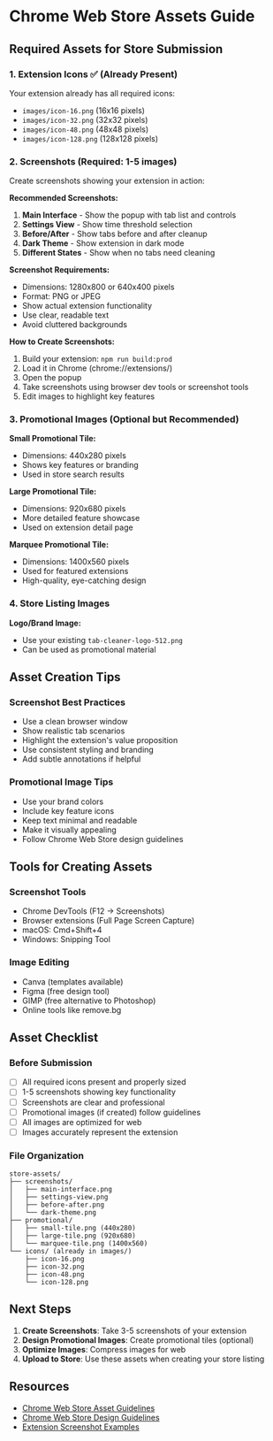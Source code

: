 # Chrome Web Store Assets Guide

## Required Assets for Store Submission

### 1. Extension Icons ✅ (Already Present)

Your extension already has all required icons:

- `images/icon-16.png` (16x16 pixels)
- `images/icon-32.png` (32x32 pixels)
- `images/icon-48.png` (48x48 pixels)
- `images/icon-128.png` (128x128 pixels)

### 2. Screenshots (Required: 1-5 images)

Create screenshots showing your extension in action:

**Recommended Screenshots:**

1. **Main Interface** - Show the popup with tab list and controls
2. **Settings View** - Show time threshold selection
3. **Before/After** - Show tabs before and after cleanup
4. **Dark Theme** - Show extension in dark mode
5. **Different States** - Show when no tabs need cleaning

**Screenshot Requirements:**

- Dimensions: 1280x800 or 640x400 pixels
- Format: PNG or JPEG
- Show actual extension functionality
- Use clear, readable text
- Avoid cluttered backgrounds

**How to Create Screenshots:**

1. Build your extension: `npm run build:prod`
2. Load it in Chrome (chrome://extensions/)
3. Open the popup
4. Take screenshots using browser dev tools or screenshot tools
5. Edit images to highlight key features

### 3. Promotional Images (Optional but Recommended)

**Small Promotional Tile:**

- Dimensions: 440x280 pixels
- Shows key features or branding
- Used in store search results

**Large Promotional Tile:**

- Dimensions: 920x680 pixels  
- More detailed feature showcase
- Used on extension detail page

**Marquee Promotional Tile:**

- Dimensions: 1400x560 pixels
- Used for featured extensions
- High-quality, eye-catching design

### 4. Store Listing Images

**Logo/Brand Image:**

- Use your existing `tab-cleaner-logo-512.png`
- Can be used as promotional material

## Asset Creation Tips

### Screenshot Best Practices

- Use a clean browser window
- Show realistic tab scenarios
- Highlight the extension's value proposition
- Use consistent styling and branding
- Add subtle annotations if helpful

### Promotional Image Tips

- Use your brand colors
- Include key feature icons
- Keep text minimal and readable
- Make it visually appealing
- Follow Chrome Web Store design guidelines

## Tools for Creating Assets

### Screenshot Tools

- Chrome DevTools (F12 → Screenshots)
- Browser extensions (Full Page Screen Capture)
- macOS: Cmd+Shift+4
- Windows: Snipping Tool

### Image Editing

- Canva (templates available)
- Figma (free design tool)
- GIMP (free alternative to Photoshop)
- Online tools like remove.bg

## Asset Checklist

### Before Submission

- [ ] All required icons present and properly sized
- [ ] 1-5 screenshots showing key functionality
- [ ] Screenshots are clear and professional
- [ ] Promotional images (if created) follow guidelines
- [ ] All images are optimized for web
- [ ] Images accurately represent the extension

### File Organization

```
store-assets/
├── screenshots/
│   ├── main-interface.png
│   ├── settings-view.png
│   ├── before-after.png
│   └── dark-theme.png
├── promotional/
│   ├── small-tile.png (440x280)
│   ├── large-tile.png (920x680)
│   └── marquee-tile.png (1400x560)
└── icons/ (already in images/)
    ├── icon-16.png
    ├── icon-32.png
    ├── icon-48.png
    └── icon-128.png
```

## Next Steps

1. **Create Screenshots**: Take 3-5 screenshots of your extension
2. **Design Promotional Images**: Create promotional tiles (optional)
3. **Optimize Images**: Compress images for web
4. **Upload to Store**: Use these assets when creating your store listing

## Resources

- [Chrome Web Store Asset Guidelines](https://developer.chrome.com/docs/webstore/images/)
- [Chrome Web Store Design Guidelines](https://developer.chrome.com/docs/webstore/branding/)
- [Extension Screenshot Examples](https://chrome.google.com/webstore/category/extensions)

